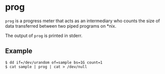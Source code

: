 # prog

`prog` is a progress meter that acts as an intermediary who counts the size of data transferred between two piped programs on *nix.

The output of `prog` is printed in stderr.

## Example

```
$ dd if=/dev/urandom of=sample bs=1G count=1
$ cat sample | prog | cat > /dev/null
```
